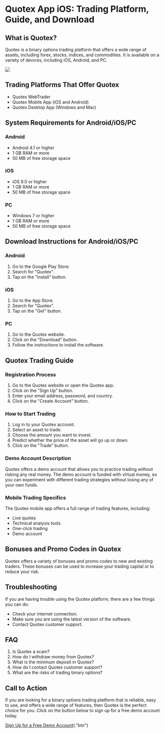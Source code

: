 # Quotex App iOS: Trading Platform, Guide, and Download

## What is Quotex?

Quotex is a binary options trading platform that offers a wide range of
assets, including forex, stocks, indices, and commodities. It is
available on a variety of devices, including iOS, Android, and PC.

[![](https://static.quotex.io/files/1_en/300_250.jpg)](https://traff.sbs/brokerqxsignupf)

## Trading Platforms That Offer Quotex

-   Quotex WebTrader
-   Quotex Mobile App (iOS and Android)
-   Quotex Desktop App (Windows and Mac)

## System Requirements for Android/iOS/PC

### Android

-   Android 4.1 or higher
-   1 GB RAM or more
-   50 MB of free storage space

### iOS

-   iOS 9.0 or higher
-   1 GB RAM or more
-   50 MB of free storage space

### PC

-   Windows 7 or higher
-   1 GB RAM or more
-   50 MB of free storage space

## Download Instructions for Android/iOS/PC

### Android

1.  Go to the Google Play Store.
2.  Search for "Quotex".
3.  Tap on the "Install" button.

### iOS

1.  Go to the App Store.
2.  Search for "Quotex".
3.  Tap on the "Get" button.

### PC

1.  Go to the Quotex website.
2.  Click on the "Download" button.
3.  Follow the instructions to install the software.

## Quotex Trading Guide

### Registration Process

1.  Go to the Quotex website or open the Quotex app.
2.  Click on the "Sign Up" button.
3.  Enter your email address, password, and country.
4.  Click on the "Create Account" button.

### How to Start Trading

1.  Log in to your Quotex account.
2.  Select an asset to trade.
3.  Choose the amount you want to invest.
4.  Predict whether the price of the asset will go up or down.
5.  Click on the "Trade" button.

### Demo Account Description

Quotex offers a demo account that allows you to practice trading without
risking any real money. The demo account is funded with virtual money,
so you can experiment with different trading strategies without losing
any of your own funds.

### Mobile Trading Specifics

The Quotex mobile app offers a full range of trading features,
including:

-   Live quotes
-   Technical analysis tools
-   One-click trading
-   Demo account

## Bonuses and Promo Codes in Quotex

Quotex offers a variety of bonuses and promo codes to new and existing
traders. These bonuses can be used to increase your trading capital or
to reduce your risk.

## Troubleshooting

If you are having trouble using the Quotex platform, there are a few
things you can do:

-   Check your internet connection.
-   Make sure you are using the latest version of the software.
-   Contact Quotex customer support.

## FAQ

1.  Is Quotex a scam?
2.  How do I withdraw money from Quotex?
3.  What is the minimum deposit in Quotex?
4.  How do I contact Quotex customer support?
5.  What are the risks of trading binary options?

## Call to Action

If you are looking for a binary options trading platform that is
reliable, easy to use, and offers a wide range of features, then Quotex
is the perfect choice for you. Click on the button below to sign up for
a free demo account today.

[Sign Up for a Free Demo
Account](\%22https://traff.sbs/quotexonelink\%22){."btn"}

